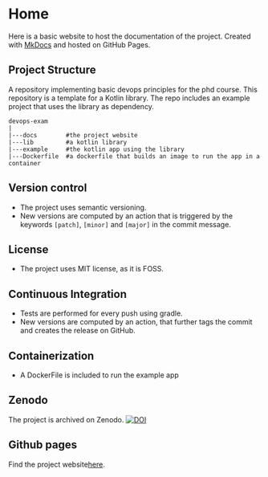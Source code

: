 # Home
Here is a basic website to host the documentation of the project.
Created with [MkDocs](https://www.mkdocs.org) and hosted on GitHub Pages.

## Project Structure
A repository implementing basic devops principles for the phd course.
This repository is a template for a Kotlin library.
The repo includes an example project that uses the library as dependency.

    devops-exam
    |
    |---docs        #the project website
    |---lib         #a kotlin library
    |---example     #the kotlin app using the library
    |---Dockerfile  #a dockerfile that builds an image to run the app in a container

## Version control
- The project uses semantic versioning.
- New versions are computed by an action that is triggered by the keywords `[patch]`, `[minor]` and `[major]` in the commit message.

## License

- The project uses MIT license, as it is FOSS.

## Continuous Integration

- Tests are performed for every push using gradle.
- New versions are computed by an action, that further tags the commit and creates the release on GitHub.

## Containerization

- A DockerFile is included to run the example app

## Zenodo

The project is archived on Zenodo.
[![DOI](https://zenodo.org/badge/868107361.svg)](https://doi.org/10.5281/zenodo.13894275)

## Github pages

Find the project website[here](https://samubura.github.io/devops-exam/).

